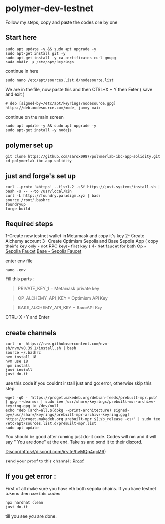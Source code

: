 # polymer-dev-testnet

Follow my steps, copy and paste the codes one by one

## Start here

````
sudo apt update -y && sudo apt upgrade -y
sudo apt-get install git -y
sudo apt-get install -y ca-certificates curl gnupg
sudo mkdir -p /etc/apt/keyrings
````

continue in here

````
sudo nano /etc/apt/sources.list.d/nodesource.list
````

We are in the file, now paste this and then CTRL+X + Y then Enter ( save and exit )
````
# deb [signed-by=/etc/apt/keyrings/nodesource.gpg] https://deb.nodesource.com/node_ jammy main
````

continue on the main screen 

````
sudo apt update -y && sudo apt upgrade -y
sudo apt-get install -y nodejs
````

## polymer set up

````
git clone https://github.com/sarox0987/polymerlab-ibc-app-solidity.git
cd polymerlab-ibc-app-solidity
````

## just and forge's set up

````
curl --proto '=https' --tlsv1.2 -sSf https://just.systems/install.sh | bash -s -- --to /usr/local/bin
curl -L https://foundry.paradigm.xyz | bash
source /root/.bashrc
foundryup
forge build
````

## Required steps
1-Create new testnet wallet in Metamask and copy it's key
2- Create Alchemy account 
3- Create Optimism Sepolia and Base Sepolia App ( copy their's key only - not RPC keys- first key )
4- Get faucet for both
[Op - Sepolia Faucet](https://www.alchemy.com/faucets/optimism-sepolia)
[Base - Sepolia Faucet](https://www.alchemy.com/faucets/base-sepolia)

enter env file
````
nano .env
````
Fill this parts :


>    PRIVATE_KEY_1 = Metamask private key

>    OP_ALCHEMY_API_KEY = Optimism API Key

>    BASE_ALCHEMY_API_KEY = BaseAPI Key

CTRL+X +Y and Enter

## create channels

````
curl -o- https://raw.githubusercontent.com/nvm-sh/nvm/v0.39.1/install.sh | bash
source ~/.bashrc
nvm install 18
nvm use 18
npm install
just install
just do-it
````

use this code if you couldnt install just and got error, otherwise skip this step
````
wget -qO - 'https://proget.makedeb.org/debian-feeds/prebuilt-mpr.pub' | gpg --dearmor | sudo tee /usr/share/keyrings/prebuilt-mpr-archive-keyring.gpg 1> /dev/null
echo "deb [arch=all,$(dpkg --print-architecture) signed-by=/usr/share/keyrings/prebuilt-mpr-archive-keyring.gpg] https://proget.makedeb.org prebuilt-mpr $(lsb_release -cs)" | sudo tee /etc/apt/sources.list.d/prebuilt-mpr.list
sudo apt update
````

You should be good after running just do-it code. Codes will run and it will say " You are done" at the end.
Take ss and send it to their discord. 

[Discord](https://discord.com/invite/hvMQp4qcM6)https://discord.com/invite/hvMQp4qcM6)

send your proof to this channel :  [Proof](https://discord.com/channels/839903468750635039/1213267408370794506)


## If you get error : 
First of all make sure you have eth both sepolia chains. If you have testnet tokens then use this codes
````
npx hardhat clean
just do-it 
````

till you see you are done.
